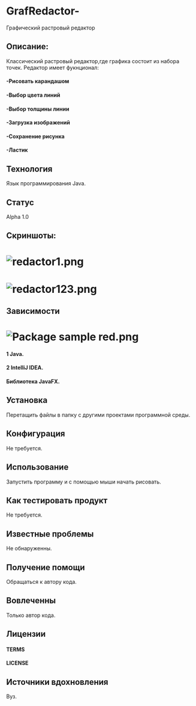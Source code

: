 # GrafRedactor-
 Графический растровый редактор
## Описание:
Классический растровый редактор,где графика состоит из набора точек.
Редактор имеет фукнционал:
#### -Рисовать карандашом
#### -Выбор цвета линий
#### -Выбор толщины линии
#### -Загрузка изображений
#### -Сохранение рисунка
#### -Ластик
## Технология
Язык программирования Java.
## Статус
Alpha 1.0
## Скриншоты:
# ![redactor1.png](https://github.com/Lyana2021/GrafRedactor/blob/main/redactor1.png)
# ![redactor123.png](https://github.com/Lyana2021/GrafRedactor/blob/main/redactor123.png)
## Зависимости
# ![Package sample red.png](https://github.com/Lyana2021/GrafRedactor/blob/main/Package%20sample%20red.png)
#### 1 Java.
#### 2 IntelliJ IDEA.
#### Библиотека JavaFX.
## Установка
Перетащить файлы в папку с другими проектами программной среды.
## Конфигурация
Не требуется.
## Использование
Запустить программу и с помощью мыши начать рисовать.
## Как тестировать продукт
Не требуется.
## Известные проблемы
Не обнаруженны.
## Получение помощи
Обращаться к автору кода.
## Вовлеченны
Только автор кода.
## Лицензии
#### TERMS
#### LICENSE
## Источники вдохновления
Вуз.

